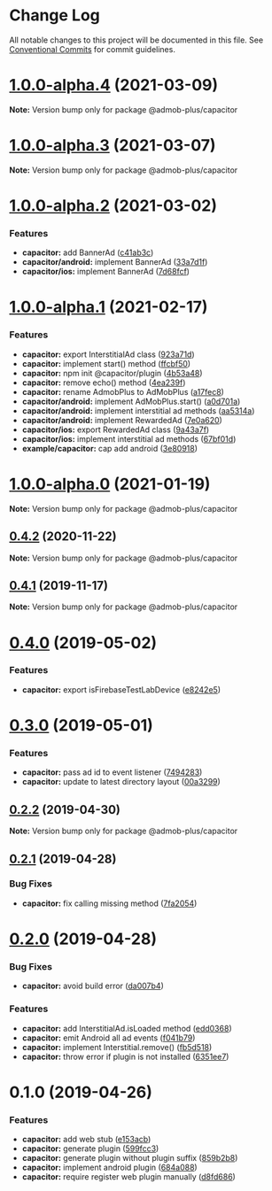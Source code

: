 # Change Log

All notable changes to this project will be documented in this file.
See [Conventional Commits](https://conventionalcommits.org) for commit guidelines.

# [1.0.0-alpha.4](https://github.com/admob-plus/admob-plus/compare/@admob-plus/capacitor@1.0.0-alpha.3...@admob-plus/capacitor@1.0.0-alpha.4) (2021-03-09)

**Note:** Version bump only for package @admob-plus/capacitor





# [1.0.0-alpha.3](https://github.com/admob-plus/admob-plus/compare/@admob-plus/capacitor@1.0.0-alpha.2...@admob-plus/capacitor@1.0.0-alpha.3) (2021-03-07)

**Note:** Version bump only for package @admob-plus/capacitor





# [1.0.0-alpha.2](https://github.com/admob-plus/admob-plus/compare/@admob-plus/capacitor@1.0.0-alpha.1...@admob-plus/capacitor@1.0.0-alpha.2) (2021-03-02)


### Features

* **capacitor:** add BannerAd ([c41ab3c](https://github.com/admob-plus/admob-plus/commit/c41ab3cccf9febc4035f788e0821f5e8532a3796))
* **capacitor/android:** implement BannerAd ([33a7d1f](https://github.com/admob-plus/admob-plus/commit/33a7d1fc8758485979dbb9cde3557f5b04bfe676))
* **capacitor/ios:** implement BannerAd ([7d68fcf](https://github.com/admob-plus/admob-plus/commit/7d68fcf9172e77e977df510d2782bbbfe888d339))





# [1.0.0-alpha.1](https://github.com/admob-plus/admob-plus/compare/@admob-plus/capacitor@1.0.0-alpha.0...@admob-plus/capacitor@1.0.0-alpha.1) (2021-02-17)


### Features

* **capacitor:** export InterstitialAd class ([923a71d](https://github.com/admob-plus/admob-plus/commit/923a71da9e304be37e12442a3c6d9e292191c14b))
* **capacitor:** implement start() method ([ffcbf50](https://github.com/admob-plus/admob-plus/commit/ffcbf50ed6a37754b428a106242ba7b06725b360))
* **capacitor:** npm init @capacitor/plugin ([4b53a48](https://github.com/admob-plus/admob-plus/commit/4b53a486aa6beecd69c05a7f8d95d2f3e7f2d48e))
* **capacitor:** remove echo() method ([4ea239f](https://github.com/admob-plus/admob-plus/commit/4ea239ffb88685866185ce3eea8a03c288e37fc9))
* **capacitor:** rename AdmobPlus to AdMobPlus ([a17fec8](https://github.com/admob-plus/admob-plus/commit/a17fec8f17cfefd6b89492e20899d17c51765780))
* **capacitor/android:** implement AdMobPlus.start() ([a0d701a](https://github.com/admob-plus/admob-plus/commit/a0d701a1b6b03fc1f2176d706453e970cbf0e442))
* **capacitor/android:** implement interstitial ad methods ([aa5314a](https://github.com/admob-plus/admob-plus/commit/aa5314a763970c570d2694d0a244e7c0cbb16d98))
* **capacitor/android:** implement RewardedAd ([7e0a620](https://github.com/admob-plus/admob-plus/commit/7e0a620fff905b28dc5eebacdc00d1a7baeeba2f))
* **capacitor/ios:** export RewardedAd class ([9a43a7f](https://github.com/admob-plus/admob-plus/commit/9a43a7fd73d433a71284d1fa579b2ad461cad167))
* **capacitor/ios:** implement interstitial ad methods ([67bf01d](https://github.com/admob-plus/admob-plus/commit/67bf01d5cc13fe41f7de8042e64fa3ffc846be33))
* **example/capacitor:** cap add android ([3e80918](https://github.com/admob-plus/admob-plus/commit/3e809186d5da6b5b2cf087e9938520b7815beafa))





# [1.0.0-alpha.0](https://github.com/admob-plus/admob-plus/compare/@admob-plus/capacitor@0.4.2...@admob-plus/capacitor@1.0.0-alpha.0) (2021-01-19)

**Note:** Version bump only for package @admob-plus/capacitor





## [0.4.2](https://github.com/admob-plus/admob-plus/compare/@admob-plus/capacitor@0.4.1...@admob-plus/capacitor@0.4.2) (2020-11-22)

**Note:** Version bump only for package @admob-plus/capacitor





## [0.4.1](https://github.com/admob-plus/admob-plus/compare/@admob-plus/capacitor@0.4.0...@admob-plus/capacitor@0.4.1) (2019-11-17)

**Note:** Version bump only for package @admob-plus/capacitor





# [0.4.0](https://github.com/admob-plus/admob-plus/compare/@admob-plus/capacitor@0.3.0...@admob-plus/capacitor@0.4.0) (2019-05-02)


### Features

* **capacitor:** export isFirebaseTestLabDevice ([e8242e5](https://github.com/admob-plus/admob-plus/commit/e8242e5))





# [0.3.0](https://github.com/admob-plus/admob-plus/compare/@admob-plus/capacitor@0.2.2...@admob-plus/capacitor@0.3.0) (2019-05-01)


### Features

* **capacitor:** pass ad id to event listener ([7494283](https://github.com/admob-plus/admob-plus/commit/7494283))
* **capacitor:** update to latest directory layout ([00a3299](https://github.com/admob-plus/admob-plus/commit/00a3299))





## [0.2.2](https://github.com/admob-plus/admob-plus/compare/@admob-plus/capacitor@0.2.1...@admob-plus/capacitor@0.2.2) (2019-04-30)

**Note:** Version bump only for package @admob-plus/capacitor





## [0.2.1](https://github.com/admob-plus/admob-plus/compare/@admob-plus/capacitor@0.2.0...@admob-plus/capacitor@0.2.1) (2019-04-28)


### Bug Fixes

* **capacitor:** fix calling missing method ([7fa2054](https://github.com/admob-plus/admob-plus/commit/7fa2054))





# [0.2.0](https://github.com/admob-plus/admob-plus/compare/@admob-plus/capacitor@0.1.0...@admob-plus/capacitor@0.2.0) (2019-04-28)


### Bug Fixes

* **capacitor:** avoid build error ([da007b4](https://github.com/admob-plus/admob-plus/commit/da007b4))


### Features

* **capacitor:** add InterstitialAd.isLoaded method ([edd0368](https://github.com/admob-plus/admob-plus/commit/edd0368))
* **capacitor:** emit Android all ad events ([f041b79](https://github.com/admob-plus/admob-plus/commit/f041b79))
* **capacitor:** implement Interstitial.remove() ([fb5d518](https://github.com/admob-plus/admob-plus/commit/fb5d518))
* **capacitor:** throw error if plugin is not installed ([6351ee7](https://github.com/admob-plus/admob-plus/commit/6351ee7))





# 0.1.0 (2019-04-26)


### Features

* **capacitor:** add web stub ([e153acb](https://github.com/admob-plus/admob-plus/commit/e153acb))
* **capacitor:** generate plugin ([599fcc3](https://github.com/admob-plus/admob-plus/commit/599fcc3))
* **capacitor:** generate plugin without plugin suffix ([859b2b8](https://github.com/admob-plus/admob-plus/commit/859b2b8))
* **capacitor:** implement android plugin ([684a088](https://github.com/admob-plus/admob-plus/commit/684a088))
* **capacitor:** require register web plugin manually ([d8fd686](https://github.com/admob-plus/admob-plus/commit/d8fd686))

